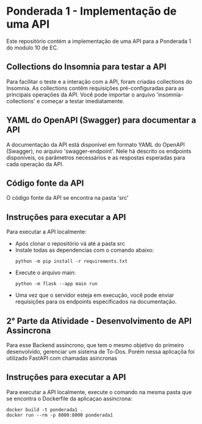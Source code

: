 # Ponderada 1 - Implementação de uma API

Este repositório contém a implementação de uma API para a Ponderada 1 do modulo 10 de EC.

## Collections do Insomnia para testar a API

Para facilitar o teste e a interação com a API, foram criadas collections do Insomnia. As collections contêm requisições pré-configuradas para as principais operações da API. Você pode importar o  arquivo 'insomnia-collections' e começar a testar imediatamente.

## YAML do OpenAPI (Swagger) para documentar a API

A documentação da API está disponível em formato YAML do OpenAPI (Swagger), no arquivo 'swagger-endpoint'. Nele há descrito os endpoints disponíveis, os parâmetros necessários e as respostas esperadas para cada operação da API.

## Código fonte da API

O código fonte da API se encontra na pasta 'src'

## Instruções para executar a API

Para executar a API localmente:

- Após clonar o repositório vá até a pasta src
- Instale todas as dependencias com o comando abaixo:
  ```
  python -m pip install -r requirements.txt
  ```
- Execute o arquivo main:
  ```
  python -m flask --app main run
  ```
- Uma vez que o servidor esteja em execução, você pode enviar requisições para os endpoints especificados na documentação.

## 2° Parte da Atividade - Desenvolvimento de API Assincrona

Para esse Backend assincrono, que tem o mesmo objetivo do primeiro desenvolvido, gerenciar um sistema de To-Dos. Porém nessa aplicaçõa foi utilizado FastAPI com chamadas asincronas

## Instruções para executar a API

Para executar a API localmente, execute o comando na mesma pasta que se encontra o Dockerfile da aplicaçao assincrona:

```
docker build -t ponderada1 .
docker run --rm -p 8000:8000 ponderada1
```